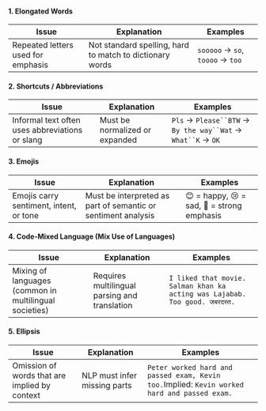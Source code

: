 #### **1. Elongated Words**

| **Issue**                          | **Explanation**                                          | **Examples**                     |
| ---------------------------------- | -------------------------------------------------------- | -------------------------------- |
| Repeated letters used for emphasis | Not standard spelling, hard to match to dictionary words | `sooooo` → `so`, `toooo` → `too` |


#### **2. Shortcuts / Abbreviations**

| **Issue**                                       | **Explanation**                | **Examples**                                                 |
| ----------------------------------------------- | ------------------------------ | ------------------------------------------------------------ |
| Informal text often uses abbreviations or slang | Must be normalized or expanded | `Pls` → `Please``BTW` → `By the way``Wat` → `What``K` → `OK` |


#### **3. Emojis**

| **Issue**                               | **Explanation**                                               | **Examples**                               |
| --------------------------------------- | ------------------------------------------------------------- | ------------------------------------------ |
| Emojis carry sentiment, intent, or tone | Must be interpreted as part of semantic or sentiment analysis | 😊 = happy, 😢 = sad, 💯 = strong emphasis |


#### **4. Code-Mixed Language (Mix Use of Languages)**

| **Issue**                                              | **Explanation**                               | **Examples**                                                                |
| ------------------------------------------------------ | --------------------------------------------- | --------------------------------------------------------------------------- |
| Mixing of languages (common in multilingual societies) | Requires multilingual parsing and translation | `I liked that movie. Salman khan ka acting was Lajabab. Too good. जबरदस्त.` |


#### **5. Ellipsis**

| **Issue**                                     | **Explanation**              | **Examples**                                                                                 |
| --------------------------------------------- | ---------------------------- | -------------------------------------------------------------------------------------------- |
| Omission of words that are implied by context | NLP must infer missing parts | `Peter worked hard and passed exam, Kevin too.`Implied: `Kevin worked hard and passed exam.` |